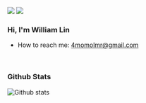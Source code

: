 [![](https://img.shields.io/badge/linkedin-%230077B5.svg?&style=for-the-badge&logo=linkedin&logoColor=white)](https://www.linkedin.com/in/william-lin-5906111a0/)
[![](https://img.shields.io/badge/Gmail-D14836?style=for-the-badge&logo=gmail&logoColor=white)](mailto:4momolmr@gmail.com)

### Hi, I'm William Lin
 - How to reach me: 4momolmr@gmail.com

<br>

### Github Stats
![Github stats](https://github-readme-stats.vercel.app/api?username=Ruila&show_icons=true&count_private=true)
